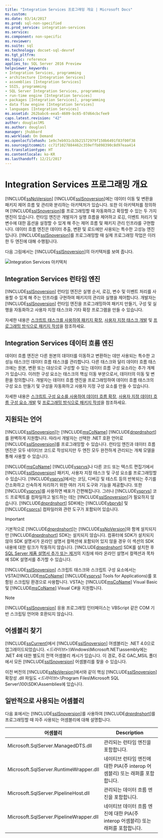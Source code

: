 ```yaml
---
title: "Integration Services 프로그래밍 개요 | Microsoft Docs"
ms.custom: 
ms.date: 03/14/2017
ms.prod: sql-non-specified
ms.prod_service: integration-services
ms.service: 
ms.component: non-specific
ms.reviewer: 
ms.suite: sql
ms.technology: docset-sql-devref
ms.tgt_pltfrm: 
ms.topic: reference
applies_to: SQL Server 2016 Preview
helpviewer_keywords:
- Integration Services, programming
- architecture [Integration Services]
- assemblies [Integration Services]
- SSIS, programming
- SQL Server Integration Services, programming
- run-time engine [Integration Services]
- packages [Integration Services], programming
- data flow engine [Integration Services]
- languages [Integration Services]
ms.assetid: 262babc6-eea5-4609-bc65-07d64cbcfee9
caps.latest.revision: "42"
author: douglaslMS
ms.author: douglasl
manager: jhubbard
ms.workload: On Demand
ms.openlocfilehash: 1e9c7eb931cb3b21572979f150b6491f83f00f38
ms.sourcegitcommit: cc71f1027884462c359effb898390c8d97eaa414
ms.translationtype: HT
ms.contentlocale: ko-KR
ms.lasthandoff: 12/21/2017
---
```

# <a name="integration-services-programming-overview"></a>Integration Services 프로그래밍 개요
  [!INCLUDE[ssNoVersion](../includes/ssnoversion-md.md)] [!INCLUDE[ssISnoversion](../includes/ssisnoversion-md.md)]에는 데이터 이동 및 변환을 패키지 제어 흐름 및 관리와 분리하는 아키텍처가 있습니다. 또한 이 아키텍처를 정의하며 [!INCLUDE[ssISnoversion](../includes/ssisnoversion-md.md)]를 프로그래밍할 때 자동화하고 확장할 수 있는 두 가지 엔진이 있습니다. 런타임 엔진은 개발자가 실행 흐름을 제어하고 로깅, 이벤트 처리기 및 변수에 대한 옵션을 설정할 수 있게 해 주는 제어 흐름 및 패키지 관리 인프라를 구현합니다. 데이터 흐름 엔진은 데이터 추출, 변환 및 로드에만 사용되는 특수한 고성능 엔진입니다. [!INCLUDE[ssISnoversion](../includes/ssisnoversion-md.md)]를 프로그래밍할 때 실제 프로그래밍 작업은 이러한 두 엔진에 대해 수행됩니다.  
  
 다음 그림에서는 [!INCLUDE[ssISnoversion](../includes/ssisnoversion-md.md)]의 아키텍처를 보여 줍니다.  
  
 ![Integration Services 아키텍처](../integration-services/media/mw-dts-01.gif "Integration Services 아키텍처")  
  
## <a name="integration-services-run-time-engine"></a>Integration Services 런타임 엔진  
 [!INCLUDE[ssISnoversion](../includes/ssisnoversion-md.md)] 런타임 엔진은 실행 순서, 로깅, 변수 및 이벤트 처리를 사용할 수 있게 해 주는 인프라를 구현하여 패키지의 관리와 실행을 제어합니다. 개발자는 [!INCLUDE[ssISnoversion](../includes/ssisnoversion-md.md)] 런타임 엔진을 프로그래밍하여 패키지 만들기, 구성 및 실행을 자동화하고 사용자 지정 태스크와 기타 확장 프로그램을 만들 수 있습니다.  
  
 자세한 내용은 [스크립트 태스크를 사용하여 패키지 확장](../integration-services/extending-packages-scripting/task/extending-the-package-with-the-script-task.md), [사용자 지정 태스크 개발](../integration-services/extending-packages-custom-objects/task/developing-a-custom-task.md) 및 [프로그래밍 방식으로 패키지 작성](../integration-services/building-packages-programmatically/building-packages-programmatically.md)을 참조하세요.  
  
## <a name="integration-services-data-flow-engine"></a>Integration Services 데이터 흐름 엔진  
 데이터 흐름 엔진은 다른 원본의 데이터를 이동하고 변환하는 데만 사용되는 특수한 고성능 태스크인 데이터 흐름 태스크를 관리합니다. 다른 태스크와 달리 데이터 흐름 태스크에는 원본, 변환 또는 대상으로 구성할 수 있는 데이터 흐름 구성 요소라는 추가 개체가 있습니다. 이러한 구성 요소는 태스크의 핵심 이동 부분으로서, 데이터의 이동 및 변환을 정의합니다. 개발자는 데이터 흐름 엔진을 프로그래밍하여 데이터 흐름 태스크의 구성 요소 만들기 및 구성을 자동화하고 사용자 지정 구성 요소를 만들 수 있습니다.  
  
 자세한 내용은 [스크립트 구성 요소를 사용하여 데이터 흐름 확장](../integration-services/extending-packages-scripting/data-flow-script-component/extending-the-data-flow-with-the-script-component.md), [사용자 지정 데이터 흐름 구성 요소 개발](../integration-services/extending-packages-custom-objects/data-flow/developing-a-custom-data-flow-component.md) 및 [프로그래밍 방식으로 패키지 작성](../integration-services/building-packages-programmatically/building-packages-programmatically.md)을 참조하세요.  
  
## <a name="supported-languages"></a>지원되는 언어  
 [!INCLUDE[ssISnoversion](../includes/ssisnoversion-md.md)]는 [!INCLUDE[msCoName](../includes/msconame-md.md)] [!INCLUDE[dnprdnshort](../includes/dnprdnshort-md.md)]를 완벽하게 지원합니다. 따라서 개발자는 선택한 .NET 호환 언어로 [!INCLUDE[ssISnoversion](../includes/ssisnoversion-md.md)]를 프로그래밍할 수 있습니다. 런타임 엔진과 데이터 흐름 엔진은 모두 네이티브 코드로 작성되지만 두 엔진 모두 완전하게 관리되는 개체 모델을 통해 사용할 수 있습니다.  
  
 [!INCLUDE[msCoName](../includes/msconame-md.md)] [!INCLUDE[vsprvs](../includes/vsprvs-md.md)]나 다른 코드 또는 텍스트 편집기에서 [!INCLUDE[ssISnoversion](../includes/ssisnoversion-md.md)] 패키지, 사용자 지정 태스크 및 구성 요소를 프로그래밍할 수 있습니다. [!INCLUDE[vsprvs](../includes/vsprvs-md.md)]에서는 코딩, 디버깅 및 테스트 등의 반복되는 주기를 간소화하고 신속하게 처리하기 위한 여러 가지 도구와 기능을 제공합니다. 또한 [!INCLUDE[vsprvs](../includes/vsprvs-md.md)]를 사용하면 배포가 간편해집니다. 그러나 [!INCLUDE[vsprvs](../includes/vsprvs-md.md)] 코드 프로젝트를 컴파일하고 빌드하는 데는 [!INCLUDE[ssISnoversion](../includes/ssisnoversion-md.md)]가 필요하지 않습니다. [!INCLUDE[dnprdnshort](../includes/dnprdnshort-md.md)] SDK에는 [!INCLUDE[vbprvb](../includes/vbprvb-md.md)] 및 [!INCLUDE[csprcs](../includes/csprcs-md.md)] 컴파일러와 관련 도구가 포함되어 있습니다.  
  
> [!IMPORTANT]  
>  기본적으로 [!INCLUDE[dnprdnshort](../includes/dnprdnshort-md.md)]는 [!INCLUDE[ssNoVersion](../includes/ssnoversion-md.md)]와 함께 설치되지만 [!INCLUDE[dnprdnshort](../includes/dnprdnshort-md.md)] SDK는 설치되지 않습니다. 컴퓨터에 SDK가 설치되지 않아 SDK 설명서가 온라인 설명서 컬렉션에 포함되어 있지 않을 경우 이 섹션의 SDK 내용에 대한 링크가 작동하지 않습니다. [!INCLUDE[dnprdnshort](../includes/dnprdnshort-md.md)] SDK를 설치한 후 [SQL Server 제품 설명서 추가 또는 제거](http://msdn.microsoft.com/library/ef798cc8-87cf-4d60-a7bf-9e061bdd0052)의 지침에 따라 온라인 설명서 컬렉션과 목차에 SDK 설명서를 추가할 수 있습니다.  
  
 [!INCLUDE[ssISnoversion](../includes/ssisnoversion-md.md)] 스크립트 태스크와 스크립트 구성 요소에서는 VSTA([!INCLUDE[msCoName](../includes/msconame-md.md)] [!INCLUDE[vsprvs](../includes/vsprvs-md.md)] Tools for Applications)를 포함된 스크립팅 환경으로 사용합니다. VSTA는 [!INCLUDE[msCoName](../includes/msconame-md.md)] Visual Basic 및 [!INCLUDE[msCoName](../includes/msconame-md.md)] Visual C#을 지원합니다.  
  
> [!NOTE]  
>  [!INCLUDE[ssISnoversion](../includes/ssisnoversion-md.md)] 응용 프로그래밍 인터페이스는 VBScript 같은 COM 기반 스크립팅 언어와 호환되지 않습니다.  
  
## <a name="locating-assemblies"></a>어셈블리 찾기  
 [!INCLUDE[ssCurrent](../includes/sscurrent-md.md)]에서 [!INCLUDE[ssISnoversion](../includes/ssisnoversion-md.md)] 어셈블리는 .NET 4.0으로 업그레이드되었습니다. *\<드라이브>*:\Windows\Microsoft.NET\assembly에는 .NET 4에 대한 별도의 전역 어셈블리 캐시가 있습니다. 이 경로, 주로 GAC_MSIL 폴더에서 모든 [!INCLUDE[ssISnoversion](../includes/ssisnoversion-md.md)] 어셈블리를 찾을 수 있습니다.  
  
 이전 버전의 [!INCLUDE[ssNoVersion](../includes/ssnoversion-md.md)]에서와 같이 핵심 [!INCLUDE[ssISnoversion](../includes/ssisnoversion-md.md)] 확장성 .dll 파일도 *\<드라이브>*:\Program Files\Microsoft SQL Server\100\SDK\Assemblies에 있습니다.  
  
## <a name="commonly-used-assemblies"></a>일반적으로 사용되는 어셈블리  
 다음 표에서는 [!INCLUDE[ssISnoversion](../includes/ssisnoversion-md.md)]를 사용하여 [!INCLUDE[dnprdnshort](../includes/dnprdnshort-md.md)]를 프로그래밍할 때 자주 사용되는 어셈블리에 대해 설명합니다.  
  
|어셈블리|Description|  
|--------------|-----------------|  
|Microsoft.SqlServer.ManagedDTS.dll|관리되는 런타임 엔진을 포함합니다.|  
|Microsoft.SqlServer.RuntimeWrapper.dll|네이티브 런타임 엔진에 대한 PIA(주 interop 어셈블리) 또는 래퍼를 포함합니다.|  
|Microsoft.SqlServer.PipelineHost.dll|관리되는 데이터 흐름 엔진을 포함합니다.|  
|Microsoft.SqlServer.PipelineWrapper.dll|네이티브 데이터 흐름 엔진에 대한 PIA(주 interop 어셈블리) 또는 래퍼를 포함합니다.|  
  
  
